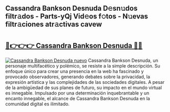 ## Cassandra Bankson Desnuda D𝚎sn𝚞dos filtr𝚊dos - Parts-yQj Vid𝚎os f𝚘tos - N𝚞evas filtr𝚊ciones atr𝚊ctivas cavew

# <h2><a href="http://mb3vzxb.tromn.icu/?c=Cassandra+Bankson+Desnuda">🔗👉👉👉 Cassandra Bankson Desnuda 🔗🔗</a></h2>

[![Cassandra Bankson Desnuda nuevo](https://i.imgur.com/pEAQMta.gif)](http://mb3vzxb.tromn.icu/?c=Cassandra+Bankson+Desnuda)
Cassandra Bankson Desnuda, un personaje multifacético y polémico, se resiste a la simple descripción. Su enfoque único para crear una presencia en la web ha fascinado y provocado observadores, generando debates sobre la privacidad, la expresión artística y las complejidades de las sociedades digitales. A pesar de la ambigüedad de sus planes de futuro, su impacto en el mundo virtual es innegable. Impulsado por una determinación inquebrantable y un encanto innegable, el alcance de Cassandra Bankson Desnuda en la comunidad digital es ilimitado.
